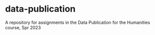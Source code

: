 # data-publication
 A repository for assignments in the Data Publication for the Humanities course, Spr 2023
